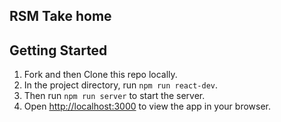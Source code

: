 ## RSM Take home


## Getting Started
1) Fork and then Clone this repo locally.
2) In the project directory, run `npm run react-dev`.
3) Then run `npm run server` to start the server.
4) Open [http://localhost:3000](http://localhost:3000) to view the app in your browser.
